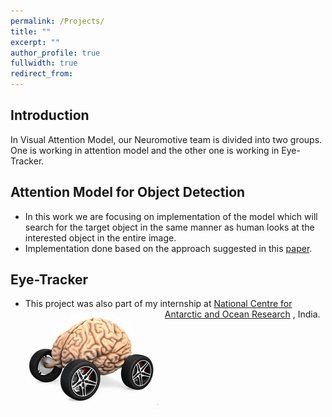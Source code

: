 ```yaml
---
permalink: /Projects/
title: ""
excerpt: ""
author_profile: true
fullwidth: true
redirect_from: 
---
```

## Introduction
In Visual Attention Model, our Neuromotive team is divided into two groups. One is working in attention model and the other one is working in Eye-Tracker.  
## Attention Model for Object Detection<br>
* In this work we are focusing on implementation of the model which will search for the target object in the same manner as human looks at the interested object in the entire image. 
* Implementation done based on the approach suggested in this [paper](http://www.robots.ox.ac.uk/~vgg/publications/2015/Parkhi15/parkhi15.pdf).

## Eye-Tracker <br>
* This project was also part of my internship at [National Centre for Antarctic and Ocean Research](http://www.ncaor.gov.in/) , India.
<img src="neuromotive.jpg"
     alt="Markdown Monster icon"
     style="float: left; margin-right: 10px;" />




